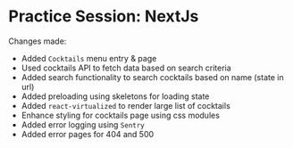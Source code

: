 # Practice Session: NextJs

Changes made:

- Added `Cocktails` menu entry & page
- Used cocktails API to fetch data based on search criteria
- Added search functionality to search cocktails based on name (state in url)
- Added preloading using skeletons for loading state
- Added `react-virtualized` to render large list of cocktails
- Enhance styling for cocktails page using css modules
- Added error logging using `Sentry`
- Added error pages for 404 and 500
